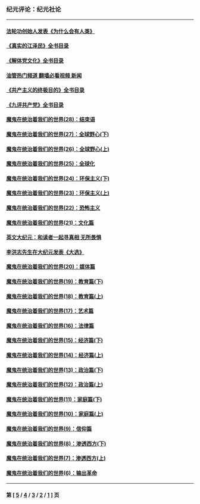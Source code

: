 ### 纪元评论：纪元社论
---
#### [法轮功创始人发表《为什么会有人类》](../../pages/nsc422/n13912117.md?03150330) 
#### [《真实的江泽民》全书目录](../../pages/nsc422/n13721399.md?03150330) 
#### [《解体党文化》全书目录](../../pages/nsc422/n13721157.md?03150330) 
#### [油管热门频道 翻墙必看视频 新闻](ok?03150330)
#### [《共产主义的终极目的》全书目录](../../pages/nsc422/n13721048.md?03150330) 
#### [《九评共产党》全书目录](../../pages/nsc422/n13708085.md?03150330) 
#### [魔鬼在统治着我们的世界(28)：结束语](../../pages/nsc422/n10936246.md?03150330) 
#### [魔鬼在统治着我们的世界(27)：全球野心(下)](../../pages/nsc422/n10928319.md?03150330) 
#### [魔鬼在统治着我们的世界(26)：全球野心(上)](../../pages/nsc422/n10900318.md?03150330) 
#### [魔鬼在统治着我们的世界(25)：全球化](../../pages/nsc422/n10788205.md?03150330) 
#### [魔鬼在统治着我们的世界(24)：环保主义(下)](../../pages/nsc422/n10695307.md?03150330) 
#### [魔鬼在统治着我们的世界(23)：环保主义(上)](../../pages/nsc422/n10688613.md?03150330) 
#### [魔鬼在统治着我们的世界(22)：恐怖主义](../../pages/nsc422/n10614727.md?03150330) 
#### [魔鬼在统治着我们的世界(21)：文化篇](../../pages/nsc422/n10597706.md?03150330) 
#### [英文大纪元：和读者一起寻真相 无所畏惧](../../pages/nsc422/n12542027.md?03150330) 
#### [李洪志先生在大纪元发表《大选》](../../pages/nsc422/n12534746.md?03150330) 
#### [魔鬼在统治着我们的世界(20)：媒体篇](../../pages/nsc422/n10586579.md?03150330) 
#### [魔鬼在统治着我们的世界(19)：教育篇(下)](../../pages/nsc422/n10564808.md?03150330) 
#### [魔鬼在统治着我们的世界(18)：教育篇(上)](../../pages/nsc422/n10526970.md?03150330) 
#### [魔鬼在统治着我们的世界(17)：艺术篇](../../pages/nsc422/n10499093.md?03150330) 
#### [魔鬼在统治着我们的世界(16)：法律篇](../../pages/nsc422/n10485969.md?03150330) 
#### [魔鬼在统治着我们的世界(15)：经济篇(下)](../../pages/nsc422/n10469975.md?03150330) 
#### [魔鬼在统治着我们的世界(14)：经济篇(上)](../../pages/nsc422/n10457370.md?03150330) 
#### [魔鬼在统治着我们的世界(13)：政治篇(下)](../../pages/nsc422/n10448270.md?03150330) 
#### [魔鬼在统治着我们的世界(12)：政治篇(上)](../../pages/nsc422/n10444576.md?03150330) 
#### [魔鬼在统治着我们的世界(11)：家庭篇(下)](../../pages/nsc422/n10440961.md?03150330) 
#### [魔鬼在统治着我们的世界(10)：家庭篇(上)](../../pages/nsc422/n10435448.md?03150330) 
#### [魔鬼在统治着我们的世界(9)：信仰篇](../../pages/nsc422/n10432159.md?03150330) 
#### [魔鬼在统治着我们的世界(8)：渗透西方(下)](../../pages/nsc422/n10429603.md?03150330) 
#### [魔鬼在统治着我们的世界(7)：渗透西方(上)](../../pages/nsc422/n10426013.md?03150330) 
#### [魔鬼在统治着我们的世界(6)：输出革命](../../pages/nsc422/n10421536.md?03150330) 

---
#### 第 [ [5](./5.md?03150330) / [4](./4.md?03150330) / [3](./3.md?03150330) / [2](./2.md?03150330) / [1](./1.md?03150330) ] 页
